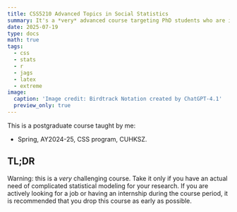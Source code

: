 ```yaml
---
title: CSS5210 Advanced Topics in Social Statistics
summary: It's a *very* advanced course targeting PhD students who are in serious need of complex modeling.
date: 2025-07-19
type: docs
math: true
tags:
  - css
  - stats
  - r
  - jags
  - latex
  - extreme
image:
  caption: 'Image credit: Birdtrack Notation created by ChatGPT-4.1'
  preview_only: true
---
```


This is a postgraduate course taught by me:

* Spring, AY2024-25, CSS program, CUHKSZ.

## TL;DR
Warning: this is a *very* challenging course. Take it only if you have an actual need of complicated statistical modeling for your research.
If you are actively looking for a job or having an internship during the course period, it is recommended that you drop this course as early as possible.